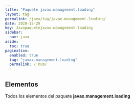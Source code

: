 ```yaml
---
title: "Paquete javax.management.loading"
layout: tag
permalink: /java/tag/javax.management.loading/
date: 2020-12-29
key: Javapaquetejavax.management.loading
sidebar: 
  nav: java
aside: 
  toc: true
pagination: 
  enabled: true
  tag: "javax.management.loading"
  permalink: /:num/
---
```


<h2>Elementos</h2>
Todos los elementos del paquete <strong>javax.management.loading</strong>
